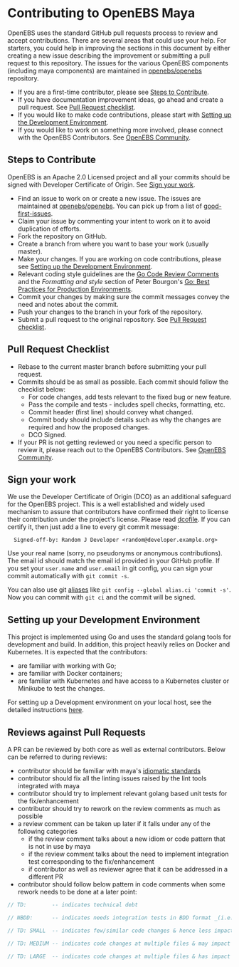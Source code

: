 # Contributing to OpenEBS Maya

OpenEBS uses the standard GitHub pull requests process to review and accept contributions.  There are several areas that could use your help. For starters, you could help in improving the sections in this document by either creating a new issue describing the improvement or submitting a pull request to this repository. The issues for the various OpenEBS components (including maya components) are maintained in [openebs/openebs](https://github.com/openebs/openebs/issues) repository.

* If you are a first-time contributor, please see [Steps to Contribute](#steps-to-contribute).
* If you have documentation improvement ideas, go ahead and create a pull request. See [Pull Request checklist](#pull-request-checklist).
* If you would like to make code contributions, please start with [Setting up the Development Environment](#setting-up-your-development-environment).
* If you would like to work on something more involved, please connect with the OpenEBS Contributors. See [OpenEBS Community](https://github.com/openebs/openebs/tree/HEAD/community).

## Steps to Contribute

OpenEBS is an Apache 2.0 Licensed project and all your commits should be signed with Developer Certificate of Origin. See [Sign your work](#sign-your-work).

* Find an issue to work on or create a new issue. The issues are maintained at [openebs/openebs](https://github.com/openebs/openebs/issues). You can pick up from a list of [good-first-issues](https://github.com/openebs/openebs/labels/good%20first%20issue).
* Claim your issue by commenting your intent to work on it to avoid duplication of efforts.
* Fork the repository on GitHub.
* Create a branch from where you want to base your work (usually master).
* Make your changes. If you are working on code contributions, please see [Setting up the Development Environment](#setting-up-your-development-environment).
* Relevant coding style guidelines are the [Go Code Review Comments](https://code.google.com/p/go-wiki/wiki/CodeReviewComments) and the _Formatting and style_ section of Peter Bourgon's [Go: Best Practices for Production Environments](http://peter.bourgon.org/go-in-production/#formatting-and-style).
* Commit your changes by making sure the commit messages convey the need and notes about the commit.
* Push your changes to the branch in your fork of the repository.
* Submit a pull request to the original repository. See [Pull Request checklist](#pull-request-checklist).

## Pull Request Checklist

* Rebase to the current master branch before submitting your pull request.
* Commits should be as small as possible. Each commit should follow the checklist below:
  - For code changes, add tests relevant to the fixed bug or new feature.
  - Pass the compile and tests - includes spell checks, formatting, etc.
  - Commit header (first line) should convey what changed.
  - Commit body should include details such as why the changes are required and how the proposed changes.
  - DCO Signed.
* If your PR is not getting reviewed or you need a specific person to review it, please reach out to the OpenEBS Contributors. See [OpenEBS Community](https://github.com/openebs/openebs/tree/HEAD/community).

## Sign your work

We use the Developer Certificate of Origin (DCO) as an additional safeguard for the OpenEBS project. This is a well established and widely used mechanism to assure that contributors have confirmed their right to license their contribution under the project's license. Please read [dcofile](https://github.com/openebs/openebs/blob/HEAD/contribute/developer-certificate-of-origin). If you can certify it, then just add a line to every git commit message:

```
  Signed-off-by: Random J Developer <random@developer.example.org>
```

Use your real name (sorry, no pseudonyms or anonymous contributions). The email id should match the email id provided in your GitHub profile.
If you set your `user.name` and `user.email` in git config, you can sign your commit automatically with `git commit -s`.

You can also use git [aliases](https://git-scm.com/book/tr/v2/Git-Basics-Git-Aliases) like `git config --global alias.ci 'commit -s'`. Now you can commit with `git ci` and the commit will be signed.

## Setting up your Development Environment

This project is implemented using Go and uses the standard golang tools for development and build. In addition, this project heavily relies on Docker and Kubernetes. It is expected that the contributors:
- are familiar with working with Go;
- are familiar with Docker containers;
- are familiar with Kubernetes and have access to a Kubernetes cluster or Minikube to test the changes.

For setting up a Development environment on your local host, see the detailed instructions [here](./docs/developer.md).

## Reviews against Pull Requests

A PR can be reviewed by both core as well as external contributors. Below can be referred to during reviews:
- contributor should be familiar with maya's [idiomatic standards](https://github.com/openebs/maya/blob/HEAD/docs/idiomatic-maya-guide.md)
- contributor should fix all the linting issues raised by the lint tools integrated with maya
- contributor should try to implement relevant golang based unit tests for the fix/enhancement
- contributor should try to rework on the review comments as much as possible
- a review comment can be taken up later if it falls under any of the following categories
  - if the review comment talks about a new idiom or code pattern that is not in use by maya
  - if the review comment talks about the need to implement integration test corresponding to the fix/enhancement
  - if contributor as well as reviewer agree that it can be addressed in a different PR
- contributor should follow below pattern in code comments when some rework needs to be done at a later point:
```go
// TD:        -- indicates technical debt
```
```go
// NBDD:      -- indicates needs integration tests in BDD format _(i.e. ginkgo tests)_
```
```go
// TD: SMALL  -- indicates few/similar code changes & hence less impact
```
```go
// TD: MEDIUM -- indicates code changes at multiple files & may impact certain feature
```
```go
// TD: LARGE  -- indicates code changes at multiple files & has impact on more than one features
```

